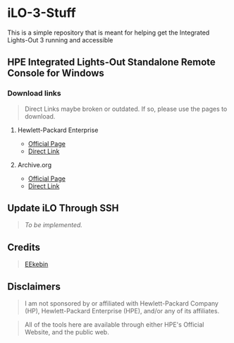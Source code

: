 # iLO-3-Stuff
This is a simple repository that is meant for helping get the Integrated Lights-Out 3 running and accessible


## HPE Integrated Lights-Out Standalone Remote Console for Windows
### **Download links**
> Direct Links maybe broken or outdated. If so, please use the pages to download. 

1. Hewlett-Packard Enterprise
    * [Official Page](https://support.hpe.com/connect/s/softwaredetails?language=en_US&softwareId=MTX_bc8e3ffa59904ec3b505d9964d)
    * [Direct Link](https://downloads.hpe.com/pub/softlib2/software1/pubsw-windows/p390407056/v138774/Setup.exe)

2. Archive.org
    * [Official Page](https://archive.org/details/hpe-lights-out-standalone-remote-console-for-windows)
    * [Direct Link](https://archive.org/download/hpe-lights-out-standalone-remote-console-for-windows/Setup.exe)


## Update iLO Through SSH
> *To be implemented.*


## Credits
> [EEkebin](https://github.com/EEkebin)


## Disclaimers
> I am not sponsored by or affiliated with Hewlett-Packard Company (HP), Hewlett-Packard Enterprise (HPE), and/or any of its affiliates.

> All of the tools here are available through either HPE's Official Website, and the public web.
